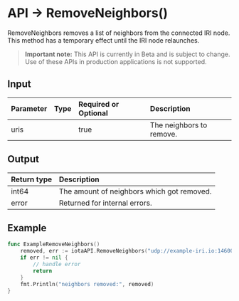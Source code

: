 # API -> RemoveNeighbors()
RemoveNeighbors removes a list of neighbors from the connected IRI node. This method has a temporary effect until the IRI node relaunches.
> **Important note:** This API is currently in Beta and is subject to change. Use of these APIs in production applications is not supported.

## Input

| Parameter       | Type | Required or Optional | Description |
|:---------------|:--------|:--------| :--------|
| uris |  | true | The neighbors to remove.  |


## Output

| Return type     | Description |
|:---------------|:--------|
| int64 | The amount of neighbors which got removed. |
| error | Returned for internal errors. |



## Example

```go
func ExampleRemoveNeighbors() 
	removed, err := iotaAPI.RemoveNeighbors("udp://example-iri.io:14600")
	if err != nil {
		// handle error
		return
	}
	fmt.Println("neighbors removed:", removed)
}

```

